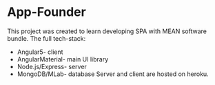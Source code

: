 # App-Founder
This project was created to learn developing SPA with MEAN software bundle.
The full tech-stack:
* Angular5- client
* AngularMaterial- main UI library
* Node.js/Express- server
* MongoDB/MLab- database
Server and client are hosted on heroku.



